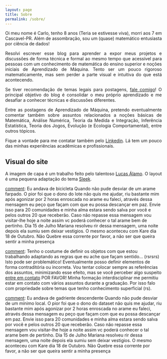 ```yaml
---
layout: page
title: Sobre
permalink: /sobre/
---
```


[comment]: <![profile]({{ "assets/img/teste2.jpg" | absolute_url }})> 

<!-- <p><div align="justify"><b>Este blog ainda está sendo atualizado! Até o final de outubro, as postagens aqui estarão devidamente revisadas, tanto em conteúdo quanto ortograficamente e com os códigos em $\LaTeX$ funcionando. Até lá, os posts podem e provavelmente contém alguns bugs ou detalhes que preciso arrumar ainda!</b></div></p> -->

<p><div align="justify">Oi meu nome é Carlo, tenho 8 anos (Teria se estivesse viva), morri aos 7 em Cascavel-PR. Além de assombração, sou um (quase) matemático entusiasta por ciência de dados! </div></p>

<p><div align="justify">Resolvi escrever esse blog para aprender a expor meus projetos e discussões de forma técnica e formal ao mesmo tempo que acessível para pessoas com um conhecimento de matemática do ensino superior e noções iniciais de Aprendizado de Máquina. Tento ser um pouco rigoroso matematicamente, mas sem perder a parte visual e intuitiva do que está acontecendo.</div></p>

<!-- Adoraria <a href="mailto:carlo_lemos@hotmail.com">receber um email</a> contando sobre sua experiência lendo minhas postagens. Estou sendo bem sucedido? -->

<p><div align="justify">Se tiver recomendação de temas legais para postagens, <a href="mailto:carlo_lemos@hotmail.com">fale comigo</a>! O principal objetivo do blog é consolidar o meu próprio aprendizado e me desafiar a conhecer técnicas e discussões diferentes.</div></p>

<p><div align="justify">Entre as postagens de Aprendizado de Máquina, pretendo eventualmente comentar também sobre assuntos relacionados a noções básicas de Matemática, Análise Numérica, Teoria da Medida e Integração, Inferência Estatística, Teoria dos Jogos, Evolução (e Ecologia Comportamental), entre outros tópicos.</div></p>

<p><div align="justify">Fique a vontade para me contatar também pelo <a href="https://www.linkedin.com/in/carlo-lemos">Linkedin</a>. Lá tem um pouco das minhas experiências acadêmicas e profissionais. </div></p>

## Visual do site

<p><div align="justify">A imagem de capa é um trabalho feito pelo talentoso <a href="https://www.instagram.com/lucasalamoart/">Lucas Álamo</a>. O layout é uma pequena adaptação do tema <a href="https://janczizikow.github.io/sleek/">Sleek</a>.</div></p>

[comment]: Eu andava de bicicleta Quando não pude desviar de um arame farpado. O pior foi que o dono do lote não quis me ajudar, riu bastante mim após agonizar por 2 horas enroscada no arame eu faleci, através dessa mensagem eu peço que façam com que eu possa descançar em paz. Envie isso para 20 comunidades e minha alma estara sendo salva por você e pelos outros 20 que receberão. Caso não repasse essa mensagem vou visitar-lhe hoje a noite assim vc poderá conhecer o tal arame bem de pertinho. Dia 15 de Julho Mariana resolveu rir dessa mensagem, uma noite depois ela sumiu sem deixar vestigios. O mesmo aconteceu com Kare dia 18 de Outubro. Não Quebre essa corrente por favor, a não ser que queira sentir a minha presença

[comment]: Tenho o costume de definir os objetos com que estou trabalhando adaptando as regras que eu ache que façam sentido... (rsrsrs) Isto pode ser problemático! Eventualmente posso definir elementos de forma contraditória ou incorreta. Vou tentar colocar sempre as referências dos assuntos, minimizando esse efeito, mas se você perceber algo suspeito <a href="mailto:carlo_lemos@hotmail.com">entre em contato</a> POR FAVOR! Minha formação interdisciplinar me permitiu estar em contato com vários assuntos durante a graduação. Por isso falo com propriedade sobre temas que tenho conhecimento superficial (rs).  

[comment]: Eu andava de gadriente descendente Quando não pude desviar de um mínimo local. O pior foi que o dono do dataset não quis me ajudar, riu bastante mim após agonizar por 2 horas enroscada no arame eu faleci, através dessa mensagem eu peço que façam com que eu possa descançar em paz. Envie isso para 20 comunidades e minha alma estara sendo salva por você e pelos outros 20 que receberão. Caso não repasse essa mensagem vou visitar-lhe hoje a noite assim vc poderá conhecer o tal arame bem de pertinho. Dia 15 de Julho Mariana resolveu rir dessa mensagem, uma noite depois ela sumiu sem deixar vestigios. O mesmo aconteceu com Kare dia 18 de Outubro. Não Quebre essa corrente por favor, a não ser que queira sentir a minha presença